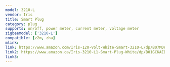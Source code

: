 ```yaml
---
model: 3210-L
vendor: Iris
title: Smart Plug
category: plug
supports: on/off, power meter, current meter, voltage meter
zigbeemodel: ['3210-L']
compatible: [z2m, zha]
mlink: 
link: https://www.amazon.com/Iris-120-Volt-White-Smart-3210-L/dp/B07MDHNCD5
link2: https://www.amazon.ca/Iris-3210-L1-Smart-Plug-White/dp/B01GCKAED4
link3: 
---
```


